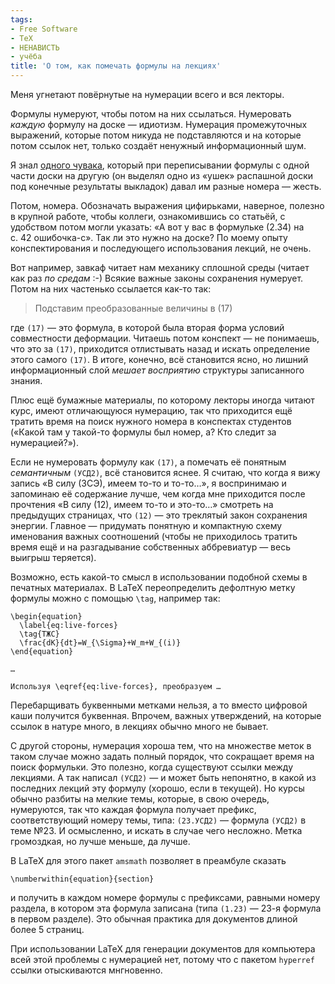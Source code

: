 ```yaml
---
tags:
- Free Software
- TeX
- НЕНАВИСТЬ
- учёба
title: 'О том, как помечать формулы на лекциях'
---
```


Меня угнетают повёрнутые на нумерации всего и вся лекторы.

Формулы нумеруют, чтобы потом на них ссылаться. Нумеровать *каждую*
формулу на доске — идиотизм. Нумерация промежуточных выражений, которые
потом никуда не подставляются и на которые потом ссылок нет, только
создаёт ненужный информационный шум.

Я знал [одного чувака][], который при переписывании формулы с одной
части доски на другую (он выделял одно из «ушек» распашной доски под
конечные результаты выкладок) давал им разные номера — жесть.

Потом, номера. Обозначать выражения цифирьками, наверное, полезно в
крупной работе, чтобы коллеги, ознакомившись со статьёй, с удобством
потом могли указать: «А вот у вас в формульке (2.34) на с. 42
ошибочка-с». Так ли это нужно на доске? По моему опыту конспектирования
и последующего использования лекций, не очень.

Вот например, завкаф читает нам механику сплошной среды (читает как раз
*по средам* :-) Всякие важные законы сохранения нумерует. Потом на них
частенько ссылается как-то так:

> Подставим преобразованные величины в (17)

где `(17)` — это формула, в которой была вторая форма условий
совместности деформации. Читаешь потом конспект — не понимаешь, что
это за `(17)`, приходится отлистывать назад и искать определение этого
самого `(17)`. В итоге, конечно, всё становится ясно, но лишний
информационный слой *мешает восприятию* структуры записанного знания.

Плюс ещё бумажные материалы, по которому лекторы иногда читают курс,
имеют отличающуюся нумерацию, так что приходится ещё тратить время на
поиск нужного номера в конспектах студентов («Какой там у такой-то
формулы был номер, а? Кто следит за нумерацией?»).

Если не нумеровать формулу как `(17)`, а помечать её понятным
*семантичным* `(УСД2)`, всё становится яснее. Я считаю, что когда я вижу
запись «В силу (ЗСЭ), имеем то-то и то-то…», я воспринимаю и запоминаю
её содержание лучше, чем когда мне приходится после прочтения «В силу
(12), имеем то-то и это-то…» смотреть на предыдущих страницах, что
`(12)` — это треклятый закон сохранения энергии. Главное — придумать
понятную и компактную схему именования важных соотношений (чтобы не
приходилось тратить время ещё и на разгадывание собственных аббревиатур
— весь выигрыш теряется).

Возможно, есть какой-то смысл в использовании подобной схемы в печатных
материалах. В LaTeX переопределить дефолтную метку формулы можно с
помощью `\tag`, например так:

    \begin{equation}
      \label{eq:live-forces}
      \tag{ТЖС}
      \frac{dK}{dt}=W_{\Sigma}+W_m+W_{(i)}
    \end{equation}

    …

    Используя \eqref{eq:live-forces}, преобразуем …

Перебарщивать буквенными метками нельзя, а то вместо цифровой каши
получится буквенная. Впрочем, важных утверждений, на которые ссылок в
натуре много, в лекциях обычно много не бывает.

С другой стороны, нумерация хороша тем, что на множестве меток в таком
случае можно задать полный порядок, что сокращает время на поиск
формульки. Это полезно, когда существуют ссылки между лекциями. А так
написал `(УСД2)` — и может быть непонятно, в какой из последних лекций
эту формулу (хорошо, если в текущей). Но курсы обычно разбиты на мелкие
темы, которые, в свою очередь, нумеруются, так что каждая формула
получает префикс, соответствующий номеру темы, типа: `(23.УСД2)` —
формула `(УСД2)` в теме №23. И осмысленно, и искать в случае чего
несложно. Метка громоздкая, но лучше меньше, да лучше.

В LaTeX для этого пакет `amsmath` позволяет в преамбуле сказать

    \numberwithin{equation}{section}

и получить в каждом номере формулы с префиксами, равными номеру раздела,
в котором эта формула записана (типа `(1.23)` — 23-я формула в первом
разделе). Это обычная практика для документов длиной более 5 страниц.

При использовании LaTeX для генерации документов для компьютера всей
этой проблемы с нумерацией нет, потому что с пакетом `hyperref` ссылки
отыскиваются мнгновенно.

  [одного чувака]: http://dzhus.org/blog/entry/467

